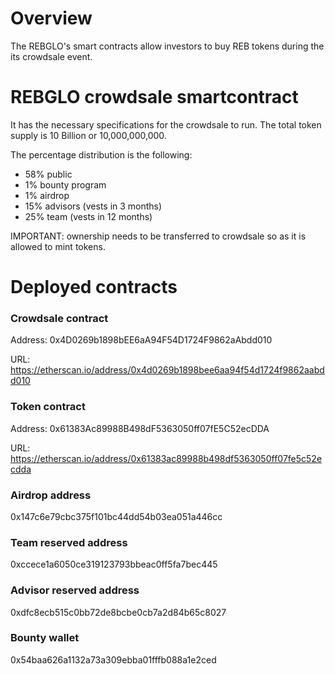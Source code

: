 # Overview
The REBGLO's smart contracts allow investors to buy REB tokens during the its crowdsale event.

# REBGLO crowdsale smartcontract
It has the necessary specifications for the crowdsale to run. The total token supply is 10 Billion or 10,000,000,000.

The percentage distribution is the following:
- 58% public
- 1% bounty program
- 1% airdrop
- 15% advisors (vests in 3 months)
- 25% team (vests in 12 months)

IMPORTANT: ownership needs to be transferred to crowdsale so as it is allowed to mint tokens.

# Deployed contracts
### Crowdsale contract
Address: 0x4D0269b1898bEE6aA94F54D1724F9862aAbdd010

URL: https://etherscan.io/address/0x4d0269b1898bee6aa94f54d1724f9862aabdd010

### Token contract
Address: 0x61383Ac89988B498dF5363050ff07fE5C52ecDDA

URL: https://etherscan.io/address/0x61383ac89988b498df5363050ff07fe5c52ecdda

### Airdrop address
0x147c6e79cbc375f101bc44dd54b03ea051a446cc

### Team reserved address
0xccece1a6050ce319123793bbeac0ff5fa7bec445

### Advisor reserved address
0xdfc8ecb515c0bb72de8bcbe0cb7a2d84b65c8027

### Bounty wallet
0x54baa626a1132a73a309ebba01fffb088a1e2ced
